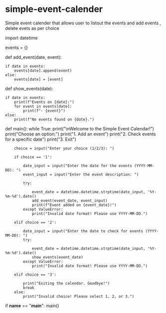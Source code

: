# simple-event-calender
Simple event calender that allows user to listout the events and add events , delete evets as per choice

import datetime


events = {}

def add_event(date, event):
    
    if date in events:
        events[date].append(event)
    else:
        events[date] = [event]

def show_events(date):
    
    if date in events:
        print(f"Events on {date}:")
        for event in events[date]:
            print(f"- {event}")
    else:
        print(f"No events found on {date}.")

def main():
    while True:
        print("\nWelcome to the Simple Event Calendar!")
        print("Choose an option:")
        print("1. Add an event")
        print("2. Check events for a specific date")
        print("3. Exit")
        
        choice = input("Enter your choice (1/2/3): ")
        
        if choice == '1':
            
            date_input = input("Enter the date for the events (YYYY-MM-DD): ")
            event_input = input("Enter the event description: ")

            try:
                
                event_date = datetime.datetime.strptime(date_input, '%Y-%m-%d').date()
                add_event(event_date, event_input)
                print(f"Event added on {event_date}!")
            except ValueError:
                print("Invalid date format! Please use YYYY-MM-DD.")

        elif choice == '2':
            
            date_input = input("Enter the date to check for events (YYYY-MM-DD): ")
            try:
                
                event_date = datetime.datetime.strptime(date_input, '%Y-%m-%d').date()
                show_events(event_date)
            except ValueError:
                print("Invalid date format! Please use YYYY-MM-DD.")

        elif choice == '3':
            
            print("Exiting the calendar. Goodbye!")
            break
        else:
            print("Invalid choice! Please select 1, 2, or 3.")


if __name__ == "__main__":
    main()
